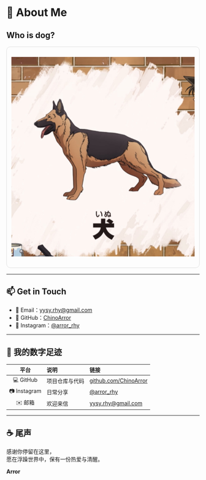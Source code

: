 # 🌸 About Me

## Who is dog?

<div align="left" style="border: 1px solid #ddd; padding: 12px; border-radius: 10px; margin-bottom: 16px; background: #fdfdfd;">

![Image](https://raw.githubusercontent.com/aryuki99/dog_turkey_show_save/main/dog/D7.jpg)

</div>

---

## 📫 Get in Touch

- 📧 Email：[yysy.rhy@gmail.com](mailto:yysy.rhy@gmail.com)  
- 🐙 GitHub：[ChinoArror](https://github.com/chinoarror)  
- 📸 Instagram：[@arror_rhy](https://instagram.com/arror_rhy)

---

## 🧭 我的数字足迹

| 平台 | 说明 | 链接 |
|:-----:|:------|:------|
| 💻 GitHub | 项目仓库与代码 | [github.com/ChinoArror](https://github.com/chinoarror) |
| 📷 Instagram | 日常分享 | [@arror_rhy](https://instagram.com/arror_rhy) |
| ✉️ 邮箱 | 欢迎来信 | [yysy.rhy@gmail.com](mailto:yysy.rhy@gmail.com) |

---

## ☕ 尾声

感谢你停留在这里，  
愿在浮躁世界中，保有一份热爱与清醒。  

**Arror**
